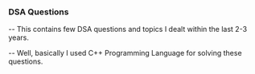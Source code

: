 ### DSA Questions


-- This contains few DSA questions and topics I dealt within the last 2-3 years.

-- Well, basically I used C++ Programming Language for solving these questions.


